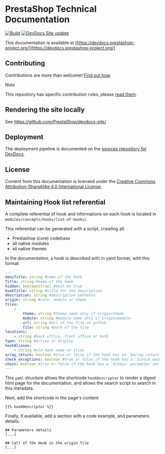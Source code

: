 # PrestaShop Technical Documentation

[![Build](https://github.com/PrestaShop/docs/actions/workflows/build.yml/badge.svg)](https://github.com/PrestaShop/docs/actions/workflows/build.yml)
[![DevDocs Site update](https://github.com/PrestaShop/docs/actions/workflows/update-site.yml/badge.svg)](https://github.com/PrestaShop/docs/actions/workflows/update-site.yml)

This documentation is available at [https://devdocs.prestashop-project.org/](https://devdocs.prestashop-project.org/)

## Contributing

Contributions are more than welcome! [Find out how](https://devdocs.prestashop-project.org/8/contribute/documentation/how/).

> [!NOTE]
> This repository has specific contribution rules, please [read them](https://github.com/PrestaShop/docs/blob/8.x/.github/CONTRIBUTION_PROCESS.md).

## Rendering the site locally

See https://github.com/PrestaShop/devdocs-site/

## Deployment

The deployment pipeline is documented on the [sources repository for DevDocs](https://github.com/PrestaShop/devdocs-site).

## License

Content from this documentation is licensed under the [Creative Commons Attribution-ShareAlike 4.0 International License](https://creativecommons.org/licenses/by-sa/4.0/).

## Maintaining Hook list referential

A complete referential of hook and informations on each hook is located in `modules/concepts/hooks/list-of-hooks/`. 

This referential can be generated with a script, crawling all: 

- Prestashop (core) codebase
- all native modules
- all native themes

In the documentation, a hook is described with in yaml format, with this format: 

```yaml
---
menuTitle: string #name of the hook
Title: string #name of the hook
hidden: boolean[true] #must be true
hookTitle: string #title for the description
description: string #description sentence
origin: string #core, module or theme
files:
    -
        theme: string #theme name only if origin=theme
        module: string #module name only if origin=module
        url: string #url of the file on github
        file: string #path of the file
locations:
    - string #back office, front office or both
type: string #action or display
hookAliases:
    - string #old hook name or alias
array_return: boolean #true or false if the hook has an `$array_return` parameter set to `true`
check_exceptions: boolean #true or false if the hook has a `$check_exceptions` parameter set to `false`
chain: boolean #true or false if the hook has a `$chain` parameter set to `true` 
---
```

This `yaml` structure allows the shortcode `hookDescriptor` to render a digest html page for the documentation, and allows the search script to search in this metadata. 

Next, add the shortcode in the page's content: 

```
{{% hookDescriptor %}}
```

Finally, if available, add a section with a code example, and parameters details: 

```
## Parameters details
[...]

## Call of the Hook in the origin file
[...]
```